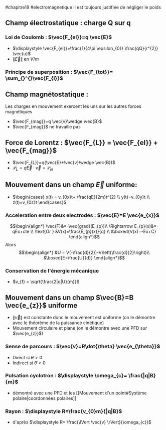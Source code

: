 #chapitre19 #electromagnetique 
Il est toujours justifiée de négliger le poids
## Champ électrostatique : charge Q sur q
### Loi de Coulomb : $\vec{F_{el}}=q \vec{E}$
- $\displaystyle \vec{F_{el}}=\frac{1}{4\pi \epsilon_{0}} \frac{qQ}{r^{2}} \vec{u}$ 
- $\lVert \vec{E} \rVert$ en $V/m$
### Principe de superposition : $\vec{F_{tot}}= \sum_{}^{}\vec{F_{i}}$

## Champ magnétostatique : 
Les charges en mouvement exercent les uns sur les autres forces magnétiques 
- $\vec{F_{mag}}=q \vec{v}\wedge \vec{B}$
- $\vec{F_{mag}}$ ne travaille pas

## Force de Lorentz : $\vec{F_{L}} = \vec{F_{el}} + \vec{F_{mag}}$ 
- $\vec{F_{L}}=q(\vec{E}+\vec{v}\wedge \vec{B})$
- $\mathcal{P}_{L}=q \vec{E} \cdot \vec{v} = \mathcal{P}_{el}$

## Mouvement dans un champ $\vec{E}$ uniforme:
- $\begin{cases} x(t) = v_{0x}t+ \frac{qE}{2m}t^{2} \\ y(t)=v_{0y}t \\ z(t)=v_{0z}t \end{cases}$
### Acceleration entre deux electrodes : $\vec{E}=E \vec{e_{x}}$
$$\begin{align*} \vec{F}&=-\vec{grad}(E_{p})\\ \Rightarrow E_{p}(x)&=-qEx+cte \\ \text{Or  } &V(x)=\frac{E_{p}(x)}{q} \\ &\boxed{V(x)=-Ex+C}  \end{align*}$$
Alors 
$$\begin{align*} &U = V(-\frac{d}{2})-V\left(\frac{d}{2}\right)\\ &\boxed{E=\frac{U}{d}} \end{align*}$$
### Conservation de l'énergie mécanique 
- $v_{f} = \sqrt{\frac{2|q|U}{m}}$ 
## Mouvement dans un champ $\vec{B}=B \vec{e_{z}}$ uniforme
- $\lVert \vec{v} \rVert$ est constante donc le mouvement est uniforme (on le démontre avec le théorème de la puissance cinétique)
- Mouvement circulaire et plane (on le démontre avec une PFD sur $\vec{e_{z}}$)
### Sense de parcours : $\vec{v}=R\dot{\theta} \vec{e_{\theta}}$
- Direct si $\dot{\theta}>0$
- Indirect si $\dot{\theta}<0$
### Pulsation cyclotron : $\displaystyle \omega_{c}= \frac{|q|B}{m}$
- démontré avec une PFD et les [[Mouvement d'un point#Système polaire|coordonnées polaires]]
### Rayon : $\displaystyle R=\frac{v_{0}m}{|q|B}$
- d'après $\displaystyle R=  \frac{\lVert \vec{v} \rVert}{\omega_{c}}$
